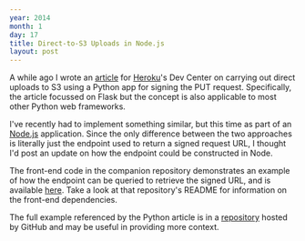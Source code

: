 ```yaml
---
year: 2014
month: 1
day: 17
title: Direct-to-S3 Uploads in Node.js
layout: post
---
```


<p>A while ago I wrote an <a href="https://devcenter.heroku.com/articles/s3-upload-python" target="_blank">article</a> for <a href="https://heroku.com" target="_blank">Heroku</a>'s Dev Center on carrying out direct uploads to S3 using a Python app for signing the PUT request. Specifically, the article focussed on Flask but the concept is also applicable to most other Python web frameworks.</p>

<p>I've recently had to implement something similar, but this time as part of an <a href="http://nodejs.org" target="_blank">Node.js</a> application. Since the only difference between the two approaches is literally just the endpoint used to return a signed request URL, I thought I'd post an update on how the endpoint could be constructed in Node.</p>

<p>The front-end code in the companion repository demonstrates an example of how the endpoint can be queried to retrieve the signed URL, and is available <a href="https://github.com/flyingsparx/FlaskDirectUploader/blob/master/templates/account.html" target="_blank">here</a>. Take a look at that repository's README for information on the front-end dependencies.</p>

<p>The full example referenced by the Python article is in a <a href="https://github.com/flyingsparx/FlaskDirectUploader" target="_blank">repository</a> hosted by GitHub and may be useful in providing more context.</p>
